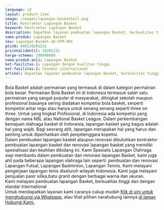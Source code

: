 ```yaml
---
language: id
layout: product-item
image: /images/lapangan-basketball.png
title: Kontraktor Lapangan Basket
keyword: Kontraktor Lapangan Basket
description: Dapatkan layanan pembuatan lapangan Basket, berkualitas tinggi dan dengan standar International
nama-produk: Lapangan Basket
sku: Lapangan-Basket-16-HTM-001
gtin8: 600120201231
priceValidUntil: 20201231 
harga-schema: 100000000
nama-produk-asli: Lapangan Basket
ket-fasilitas-1: Lapangan dengan kualitas tinggi
ket-fasilitas-2: Standar international
artikel: Dapatkan layanan pembuatan lapangan Basket, berkualitas tinggi dan dengan standar International.
---
```

Bola Basket adalah permainan yang termasuk di dalam kategori permainan bola besar. Permainan Bola Basket ini di Indonesia termasuk salah satu permainan yang sangat populer di masyarakat, ditingkat sekolah maupun profesional biasanya sering diadakan kompetisi bola basket, serperti kompetisi antar regu atau hanya untuk senang senang seperti three on three. Untuk yang tingkat Profesional, di Indonesia ada kompetisi yang dengan nama NBL atau National Basket League.
Dalam perkembangan kemajuan olahraga basket di Indonesia, lapangan basket yang bagus adalah hal yang wajib. Bagi seorang atlit, lapangan merupakan hal yang harus dan penting untuk diperhatikan oleh penyelenggara kopetisi.<br>
Dalam pembuatan lapangan basket ataupun renovasi dibutuhkan kontraktor pembuatan lapangan basket dan renovasi lapangan basket yang memiliki spesialisasi dan keahlian dibidang ini. Kami Spesialis Lapangan Olahraga siap membantu dalam pembuatan dan renovasi lapangan Basket, kami juga ahli pada beberapa lapangan olahraga lain seperti: pembuatan dan renovasi Lapangan Futsal, Lapangan Badminton, Lapangan Tennis. Kami melayani pengerjaan lapangan tenis diseluruh wilayah Indonesia. Kami juga melayani penjualan pasir silika,batu granit dengan berbagai warna dan ukuran.<br>
Kami melayani pembuatan lapangan Basket, berkualitas tinggi dan dengan standar International
<br>Untuk mendapatkan layanan kami caranya cukup mudah <a href="https://web.whatsapp.com/send?phone=6285259647778&text=Hallo, CS pembuatanlapangan.com">Klik di sini untuk menghubungi via Whatsapp,</a> atau lihat pilihan narahubung lainnya <a href="/kontak-kami/">di laman Hubungi Kami.</a>